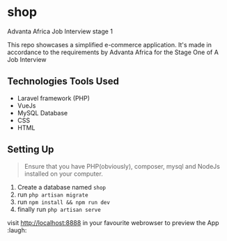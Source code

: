# shop
Advanta Africa Job Interview stage 1

This repo showcases a simplified e-commerce application. It's made in accordance to the requirements by
Advanta Africa for the Stage One of A Job Interview

## Technologies Tools Used
- Laravel framework (PHP)
- VueJs
- MySQL Database
- CSS
- HTML

## Setting Up
> Ensure that you have PHP(obviously), composer, mysql and NodeJs installed on your computer.
1. Create a database named `shop`
2. run `php artisan migrate`
3. run `npm install && npm run dev`
4. finally run `php artisan serve`

visit [http://localhost:8888](http://localhost:8888) in your favourite webrowser to preview the App :laugh:
